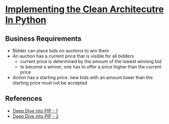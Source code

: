 # [Implementing the Clean Architecutre In Python](https://github.com/Enforcer/clean-architecture)

## Business Requirements

- Bidder can place bids on auctions to win them
- An auction has a current price that is visible for all bidders
  - current price is determined by the amount of the lowest winning bid
  - to become a winner, one has to offer a price higher than the current price
- Action has a starting price. new bids with an amount lower than the starting price must not be accepted

## References

- [Deep Dive into PIP - 1](https://suhwan.dev/2018/10/24/deep-dive-into-pip-1/)
- [Deep Dive into PIP - 2](https://suhwan.dev/2018/10/30/deep-dive-into-pip-2/)

